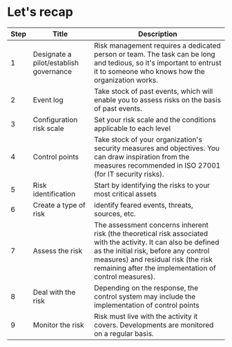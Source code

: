 # Let's recap

<table data-view="cards"><thead><tr><th>Step</th><th>Title</th><th>Description</th></tr></thead><tbody><tr><td>1</td><td>Designate a pilot/establish governance</td><td>Risk management requires a dedicated person or team. The task can be long and tedious, so it's important to entrust it to someone who knows how the organization works.</td></tr><tr><td>2</td><td>Event log</td><td>Take stock of past events, which will enable you to assess risks on the basis of past events.</td></tr><tr><td>3</td><td>Configuration risk scale</td><td>Set your risk scale and the conditions applicable to each level</td></tr><tr><td>4</td><td>Control points</td><td>Take stock of your organization's security measures and objectives. You can draw inspiration from the measures recommended in ISO 27001 (for IT security risks).</td></tr><tr><td>5</td><td>Risk identification</td><td>Start by identifying the risks to your most critical assets</td></tr><tr><td>6</td><td>Create a type of risk</td><td>identify feared events, threats, sources, etc.</td></tr><tr><td>7</td><td>Assess the risk</td><td>The assessment concerns inherent risk (the theoretical risk associated with the activity. It can also be defined as the initial risk, before any control measures) and residual risk (the risk remaining after the implementation of control measures).</td></tr><tr><td>8</td><td>Deal with the risk</td><td>Depending on the response, the control system may include the implementation of control points</td></tr><tr><td>9</td><td>Monitor the risk</td><td>Risk must live with the activity it covers. Developments are monitored on a regular basis.</td></tr></tbody></table>
